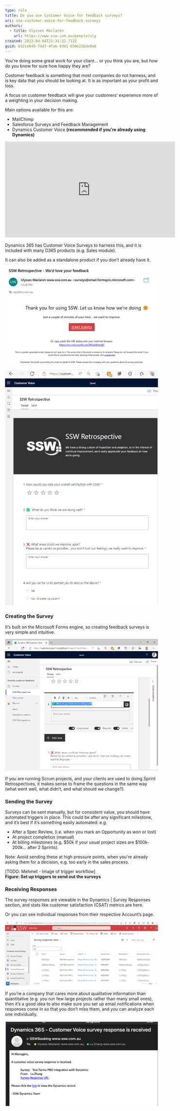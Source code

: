 ```yaml
---
type: rule
title: Do you use Customer Voice for feedback surveys?
uri: use-customer-voice-for-feedback-surveys
authors:
  - title: Ulysses Maclaren
    url: https://www.ssw.com.au/people/uly
created: 2022-04-04T21:31:22.712Z
guid: b52ce649-7dd7-4fab-93d1-650e22bde0a6
---
```

You're doing some great work for your client... or you think you are, but how do you know for sure how happy they are?

Customer feedback is something that most companies do not harness, and is key data that you should be looking at. It is as important as your profit and loss.

A focus on customer feedback will give your customers’ experience more of a weighting in your decision making.

Main options available for this are:

* MailChimp
* Salesforce Surveys and Feedback Management
* Dynamics Customer Voice **(recommended if you're already using Dynamics)**

<iframe width="560" height="315" src="https://www.youtube.com/embed/sbMReFrVYbs" title="YouTube video player" frameborder="0" allow="accelerometer; autoplay; clipboard-write; encrypted-media; gyroscope; picture-in-picture" allowfullscreen></iframe>

<!--endintro-->

Dynamics 365 has Customer Voice Surveys to harness this, and it is included with many D365 products (e.g. Sales module). 

It can also be added as a standalone product if you don’t already have it.

![Figure: Example email a client could receive](survey-email.png)

![Figure: Example survey if they click through](survey.png)

### Creating the Survey

It’s built on the Microsoft Forms engine, so creating feedback surveys is very simple and intuitive.

![Figure: Survey Creation](survey-edit-form.png "Figure: Survey Creation")

If you are running Scrum projects, and your clients are used to doing Sprint Retrospectives, it makes sense to frame the questions in the same way (what went well, what didn’t, and what should we change?).

### Sending the Survey

Surveys can be sent manually, but for consistent value, you should have automated triggers in place. This could be after any significant milestone, and it’s best if it’s something easily automated: e.g.

* After a Spec Review, (i.e. when you mark an Opportunity as won or lost)
* At project completion (manual)
* At billing milestones (e.g. $50k if your usual project sizes are $100k-200k... after 2 Sprints).

Note: Avoid sending these at high pressure points, when you're already asking them for a decision, e.g. too early in the sales process. 

\[TODO: Mehmet - Image of trigger workflow]\
**Figure: Set up triggers to send out the surveys** 

### Receiving Responses

The survey responses are viewable in the Dynamics | Survey Responses section, and stats like customer satisfaction  (CSAT) metrics are here. 

Or you can see individual responses from their respective Account’s page.

![Figure: Customer Voice Survey section of Dynamics showing Survey Responses all together](customer-voice-responses-together.png)

If you’re a company that cares more about qualitative information than quantitative (e.g. you run few large projects rather than many small ones), then it’s a good idea to also make sure you set up email notifications when responses come in so that you don’t miss them, and you can analyze each one individually.

![Figure: Email notification](customer-voice-email-notification.png)